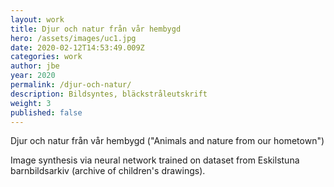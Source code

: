 ```yaml
---
layout: work
title: Djur och natur från vår hembygd
hero: /assets/images/uc1.jpg
date: 2020-02-12T14:53:49.009Z
categories: work
author: jbe
year: 2020
permalink: /djur-och-natur/
description: Bildsyntes, bläckstråleutskrift
weight: 3
published: false
---
```


<div class="pad">

Djur och natur från vår hembygd ("Animals and nature from our hometown")

Image synthesis via neural network trained on dataset from Eskilstuna barnbildsarkiv (archive of children's drawings).

</div>